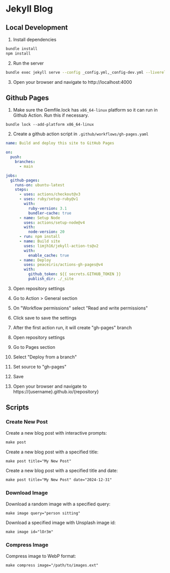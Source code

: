 # Jekyll Blog

## Local Development

1. Install dependencies

```bash
bundle install
npm install
```

2. Run the server

```bash
bundle exec jekyll serve --config _config.yml,_config-dev.yml --livereload
```

3. Open your browser and navigate to http://localhost:4000

## Github Pages

1. Make sure the Gemfile.lock has `x86_64-linux` platform so it can run in Github Action. Run this if necessary.

```
bundle lock --add-platform x86_64-linux
```

2. Create a github action script in `.github/workflows/gh-pages.yaml`

```yaml
name: Build and deploy this site to GitHub Pages

on:
  push:
    branches:
      - main

jobs:
  github-pages:
    runs-on: ubuntu-latest
    steps:
      - uses: actions/checkout@v3
      - uses: ruby/setup-ruby@v1
        with:
          ruby-version: 3.1
          bundler-cache: true
      - name: Setup Node
        uses: actions/setup-node@v4
        with:
          node-version: 20
      - run: npm install
      - name: Build site
        uses: limjh16/jekyll-action-ts@v2
        with:
          enable_cache: true
      - name: Deploy
        uses: peaceiris/actions-gh-pages@v4
        with:
          github_token: ${{ secrets.GITHUB_TOKEN }}
          publish_dir: ./_site
```
3. Open repository settings

4. Go to Action > General section

5. On "Workflow permissions" select "Read and write permissions"

6. Click save to save the settings

7. After the first action run, it will create "gh-pages" branch

8. Open repository settings

9. Go to Pages section

10. Select "Deploy from a branch"

11. Set source to "gh-pages"

12. Save

13. Open your browser and navigate to https://{username}.github.io/{repository}

## Scripts

### Create New Post

Create a new blog post with interactive prompts:
```markdown
make post
```

Create a new blog post with a specified title:
```markdown
make post title="My New Post"
```

Create a new blog post with a specified title and date:
```markdown
make post title="My New Post" date="2024-12-31"
```

### Download Image

Download a random image with a specified query:
```markdown
make image query="person sitting"
```

Download a specified image with Unsplash image id:
```markdown
make image id="lOr3m"
```

### Compress Image

Compress image to WebP format:
```markdown
make compress image="/path/to/images.ext"
```